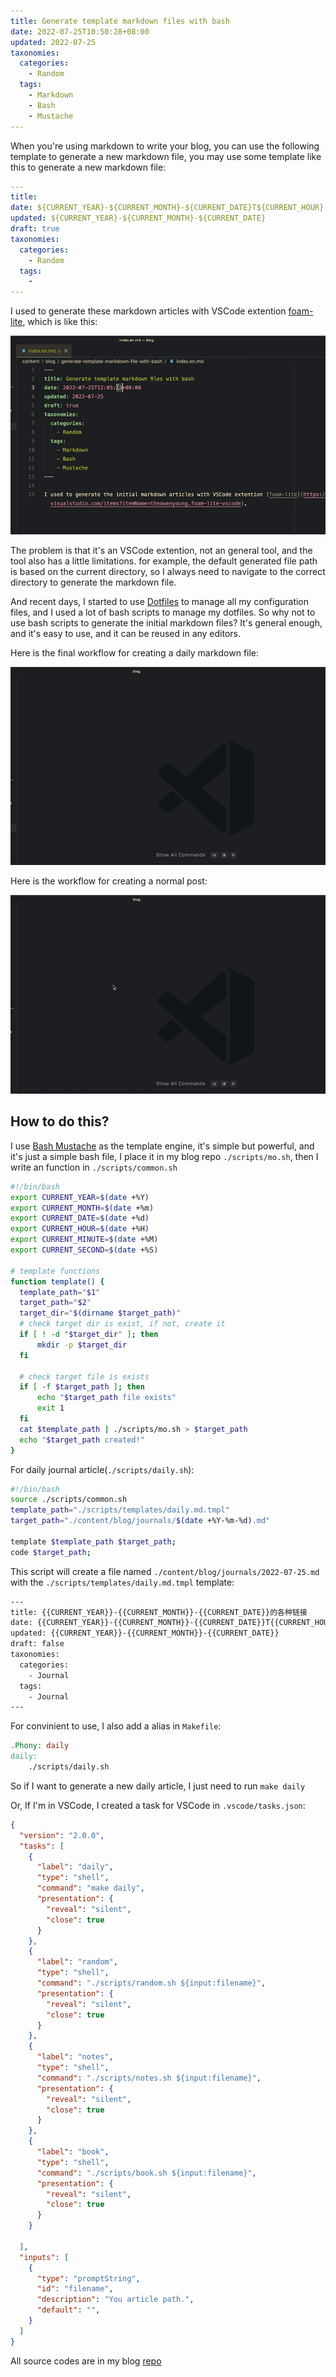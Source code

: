 ```yaml
---
title: Generate template markdown files with bash
date: 2022-07-25T10:50:28+08:00
updated: 2022-07-25
taxonomies:
  categories:
    - Random
  tags:
    - Markdown
    - Bash
    - Mustache
---
```


When you're using markdown to write your blog, you can use the following template to generate a new markdown file, you may use some template like this to generate a new markdown file:

<!-- more -->


```yaml
---
title: 
date: ${CURRENT_YEAR}-${CURRENT_MONTH}-${CURRENT_DATE}T${CURRENT_HOUR}:${CURRENT_MINUTE}:${CURRENT_SECOND}+08:00
updated: ${CURRENT_YEAR}-${CURRENT_MONTH}-${CURRENT_DATE}
draft: true
taxonomies:
  categories:
    - Random
  tags:
    - 
---
```

I used to generate these markdown articles with VSCode extention [foam-lite](https://marketplace.visualstudio.com/items?itemName=theowenyoung.foam-lite-vscode), which is like this:

![](./foam.gif)

The problem is that it's an VSCode extention, not an general tool, and the tool also has a little limitations.
for example, the default generated file path is based on the current directory, so I always need to navigate to the correct directory to generate the markdown file.

And recent days, I started to use [Dotfiles](https://github.com/theowenyoung/dotfiles) to manage all my configuration files, and I used a lot of bash scripts to manage my dotfiles. So why not to use bash scripts to generate the initial markdown files? It's general enough, and it's easy to use, and it can be reused in any editors.

Here is the final workflow for creating a daily markdown file:

![](./vscode-bash-daily.gif)

Here is the workflow for creating a normal post:

![](./vscode-bash-random.gif)

## How to do this?

I use [Bash Mustache](https://github.com/tests-always-included/mo) as the template engine, it's simple but powerful, and it's just a simple bash file, I place it in my blog repo `./scripts/mo.sh`, then I write an function in `./scripts/common.sh`

```bash
#!/bin/bash
export CURRENT_YEAR=$(date +%Y)
export CURRENT_MONTH=$(date +%m)
export CURRENT_DATE=$(date +%d)
export CURRENT_HOUR=$(date +%H)
export CURRENT_MINUTE=$(date +%M)
export CURRENT_SECOND=$(date +%S)

# template functions
function template() {
  template_path="$1"
  target_path="$2"
  target_dir="$(dirname $target_path)"
  # check target dir is exist, if not, create it
  if [ ! -d "$target_dir" ]; then
      mkdir -p $target_dir
  fi

  # check target file is exists
  if [ -f $target_path ]; then
      echo "$target_path file exists"
      exit 1
  fi
  cat $template_path | ./scripts/mo.sh > $target_path
  echo "$target_path created!"
}
```

For daily journal article(`./scripts/daily.sh`):

```bash
#!/bin/bash
source ./scripts/common.sh
template_path="./scripts/templates/daily.md.tmpl"
target_path="./content/blog/journals/$(date +%Y-%m-%d).md"

template $template_path $target_path;
code $target_path;
```

This script will create a file named `./content/blog/journals/2022-07-25.md` with the `./scripts/templates/daily.md.tmpl` template:

```bash
---
title: {{CURRENT_YEAR}}-{{CURRENT_MONTH}}-{{CURRENT_DATE}}的各种链接
date: {{CURRENT_YEAR}}-{{CURRENT_MONTH}}-{{CURRENT_DATE}}T{{CURRENT_HOUR}}:{{CURRENT_MINUTE}}:{{CURRENT_SECOND}}+08:00
updated: {{CURRENT_YEAR}}-{{CURRENT_MONTH}}-{{CURRENT_DATE}}
draft: false
taxonomies:
  categories:
    - Journal
  tags:
    - Journal
---
```

For convinient to use, I also add a alias in `Makefile`:

```Makefile
.Phony: daily
daily:
	./scripts/daily.sh
```

So if I want to generate a new daily article, I just need to run `make daily`

Or, If I'm in VSCode, I created a task for VSCode in `.vscode/tasks.json`:

```json
{
  "version": "2.0.0",
  "tasks": [
    {
      "label": "daily",
      "type": "shell",
      "command": "make daily",
      "presentation": {
        "reveal": "silent",
        "close": true
      }
    },
    {
      "label": "random",
      "type": "shell",
      "command": "./scripts/random.sh ${input:filename}",
      "presentation": {
        "reveal": "silent",
        "close": true
      }
    },
    {
      "label": "notes",
      "type": "shell",
      "command": "./scripts/notes.sh ${input:filename}",
      "presentation": {
        "reveal": "silent",
        "close": true
      }
    },
    {
      "label": "book",
      "type": "shell",
      "command": "./scripts/book.sh ${input:filename}",
      "presentation": {
        "reveal": "silent",
        "close": true
      }
    }

  ],
  "inputs": [
    {
      "type": "promptString",
      "id": "filename",
      "description": "You article path.",
      "default": "",
    }
  ]
}
```


All source codes are in my blog [repo](https://github.com/theowenyoung/blog)